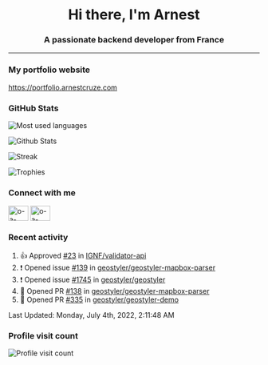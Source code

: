 <h1 align="center">Hi there, I'm Arnest</h1>
<h3 align="center">A passionate backend developer from France</h3>

---

### My portfolio website

https://portfolio.arnestcruze.com

### GitHub Stats

![Most used languages](https://github-readme-stats.vercel.app/api/top-langs/?username=ocruze&langs_count=10&layout=compact&hide=tsql)

![Github Stats](https://github-readme-stats.vercel.app/api?username=ocruze&count_private=true&show_icons=true&title_color=fff&text_color=fff&bg_color=30,36d1dc,904e95)

![Streak](https://github-readme-streak-stats.herokuapp.com/?user=ocruze&)

![Trophies](https://github-profile-trophy.vercel.app/?username=ocruze)

### Connect with me

<p align="left">
  <a href="mailto:o.cruze@live.com" target="blank"><img align="center" src="https://upload.wikimedia.org/wikipedia/commons/d/df/Microsoft_Office_Outlook_%282018%E2%80%93present%29.svg" alt="o-a-cruze" height="30" width="40" /></a>
  <a href="https://linkedin.com/in/o-a-cruze" target="blank"><img align="center" src="https://raw.githubusercontent.com/rahuldkjain/github-profile-readme-generator/master/src/images/icons/Social/linked-in-alt.svg" alt="o-a-cruze" height="30" width="40" /></a>
</p>

### Recent activity

<!--RECENT_ACTIVITY:start-->
1. 👍 Approved [#23](https://github.com/IGNF/validator-api/pull/23#pullrequestreview-1021792447) in [IGNF/validator-api](https://github.com/IGNF/validator-api)
2. ❗️ Opened issue [#139](https://github.com/geostyler/geostyler-mapbox-parser/issues/139) in [geostyler/geostyler-mapbox-parser](https://github.com/geostyler/geostyler-mapbox-parser)
3. ❗️ Opened issue [#1745](https://github.com/geostyler/geostyler/issues/1745) in [geostyler/geostyler](https://github.com/geostyler/geostyler)
4. 💪 Opened PR [#138](https://github.com/geostyler/geostyler-mapbox-parser/pull/138) in [geostyler/geostyler-mapbox-parser](https://github.com/geostyler/geostyler-mapbox-parser)
5. 💪 Opened PR [#335](https://github.com/geostyler/geostyler-demo/pull/335) in [geostyler/geostyler-demo](https://github.com/geostyler/geostyler-demo)
<!--RECENT_ACTIVITY:end-->

<!--RECENT_ACTIVITY:last_update-->
Last Updated: Monday, July 4th, 2022, 2:11:48 AM
<!--RECENT_ACTIVITY:last_update_end-->

### Profile visit count

![Profile visit count](https://profile-counter.glitch.me/ocruze/count.svg)

